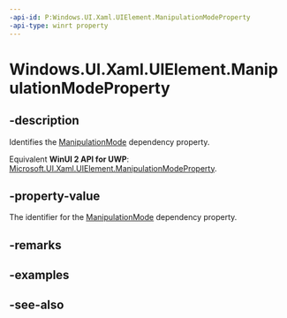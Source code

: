 ```yaml
---
-api-id: P:Windows.UI.Xaml.UIElement.ManipulationModeProperty
-api-type: winrt property
---
```


<!-- Property syntax
public Windows.UI.Xaml.DependencyProperty ManipulationModeProperty { get; }
-->

# Windows.UI.Xaml.UIElement.ManipulationModeProperty

## -description
Identifies the [ManipulationMode](uielement_manipulationmode.md) dependency property.

Equivalent **WinUI 2 API for UWP**: [Microsoft.UI.Xaml.UIElement.ManipulationModeProperty](/windows/winui/api/microsoft.ui.xaml.uielement.manipulationmodeproperty).

## -property-value
The identifier for the [ManipulationMode](uielement_manipulationmode.md) dependency property.

## -remarks

## -examples

## -see-also
